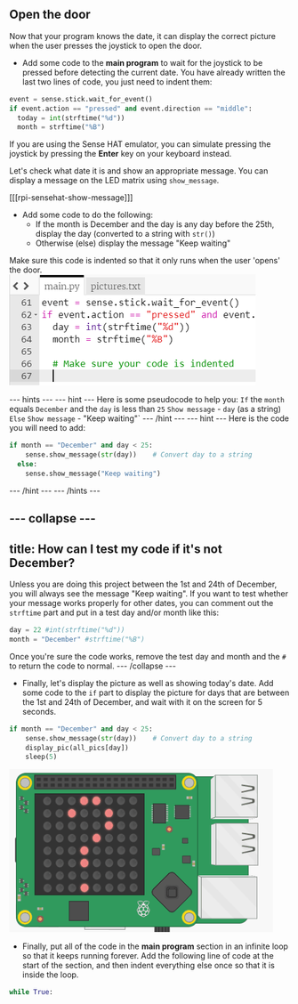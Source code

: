 ## Open the door

Now that your program knows the date, it can display the correct picture when the user presses the joystick to open the door.

+ Add some code to the **main program** to wait for the joystick to be pressed before detecting the current date. You have already written the last two lines of code, you just need to indent them:

```python
event = sense.stick.wait_for_event()
if event.action == "pressed" and event.direction == "middle":
  today = int(strftime("%d"))
  month = strftime("%B")
```

If you are using the Sense HAT emulator, you can simulate pressing the joystick by pressing the **Enter** key on your keyboard instead.

Let's check what date it is and show an appropriate message. You can display a message on the LED matrix using `show_message`.

[[[rpi-sensehat-show-message]]]

+ Add some code to do the following:
    - If the month is December and the day is any day before the 25th, display the day (converted to a string with `str()`)
    - Otherwise (else) display the message "Keep waiting"

Make sure this code is indented so that it only runs when the user 'opens' the door.
![Indent code](images/indent-code.png)

--- hints ---
--- hint ---
Here is some pseudocode to help you:
`If` the `month` equals `December` and the `day` is less than `25`
`Show message` - `day` (as a string)
`Else`
`Show message` - "Keep waiting"`
--- /hint ---
--- hint ---
Here is the code you will need to add:

```python
if month == "December" and day < 25:
    sense.show_message(str(day))    # Convert day to a string
  else:
    sense.show_message("Keep waiting")
```
--- /hint ---
--- /hints ---

--- collapse ---
---
title: How can I test my code if it's not December?
---
Unless you are doing this project between the 1st and 24th of December, you will always see the message "Keep waiting". If you want to test whether your message works properly for other dates, you can comment out the `strftime` part and put in a test day and/or month like this:

```python
day = 22 #int(strftime("%d"))
month = "December" #strftime("%B")
```

Once you're sure the code works, remove the test day and month and the `#` to return the code to normal.
--- /collapse ---

+ Finally, let's display the picture as well as showing today's date. Add some code to the `if` part to display the picture for days that are between the 1st and 24th of December, and wait with it on the screen for 5 seconds.

```python
if month == "December" and day < 25:
    sense.show_message(str(day))    # Convert day to a string
    display_pic(all_pics[day])
    sleep(5)
```

![Display image](images/display-image.gif)

+ Finally, put all of the code in the **main program** section in an infinite loop so that it keeps running forever. Add the following line of code at the start of the section, and then indent everything else once so that it is inside the loop.

```python
while True:
```
